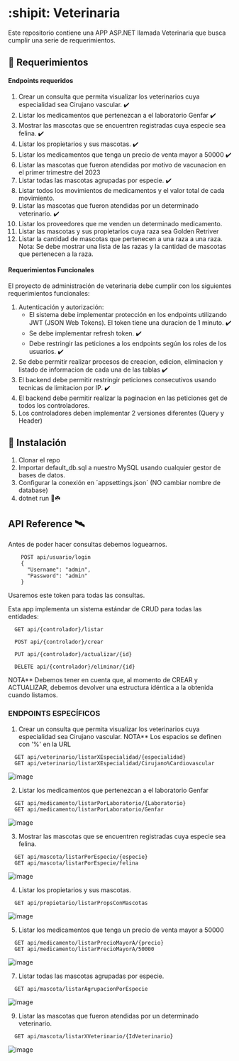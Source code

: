 :shipit: Veterinaria
==================================================

Este repositorio contiene una APP ASP.NET llamada Veterinaria que busca cumplir una serie de requerimientos.

🎱 Requerimientos
-------------------

#### Endpoints requeridos
1. Crear un consulta que permita visualizar los veterinarios cuya especialidad sea Cirujano vascular. ✔️
2. Listar los medicamentos que pertenezcan a el laboratorio Genfar ✔️
3. Mostrar las mascotas que se encuentren registradas cuya especie sea felina. ✔️
4. Listar los propietarios y sus mascotas. ✔️
5. Listar los medicamentos que tenga un precio de venta mayor a 50000 ✔️
6. Listar las mascotas que fueron atendidas por motivo de vacunacion en el primer trimestre del 2023
7. Listar todas las mascotas agrupadas por especie. ✔️
8. Listar todos los movimientos de medicamentos y el valor total de cada movimiento. 
9. Listar las mascotas que fueron atendidas por un determinado veterinario. ✔️
10. Listar los proveedores que me venden un determinado medicamento.
11. Listar las mascotas y sus propietarios cuya raza sea Golden Retriver
12. Listar la cantidad de mascotas que pertenecen a una raza a una raza. Nota: Se debe mostrar una lista de las razas y la cantidad de mascotas que pertenecen a la raza.

#### Requerimientos Funcionales
El proyecto de administración de veterinaria debe cumplir con los siguientes requerimientos funcionales:

1. Autenticación y autorización:
    - El sistema debe implementar protección en los endpoints utilizando JWT (JSON Web Tokens). El token tiene una duracion de 1 minuto. ✔️
    - Se debe implementar refresh token. ✔️
    - Debe restringir las peticiones a los endpoints según los roles de los usuarios. ✔️
2. Se debe permitir realizar procesos de creacion, edicion, eliminacion y listado de informacion de cada una de las tablas ✔️
3. El backend debe permitir restringir peticiones consecutivos usando tecnicas de limitacion por IP. ✔️
4. El backend debe permitir realizar la paginacion en  las peticiones get de todos los controladores.
5. Los controladores deben implementar 2 versiones diferentes (Query y Header)

🔧 Instalación
-------------------
1. Clonar el repo
2. Importar default_db.sql a nuestro MySQL usando cualquier gestor de bases de datos.
3. Configurar la conexión en ´appsettings.json´ (NO cambiar nombre de database)
4. dotnet run 🚀☘️

## API Reference 🛰️
Antes de poder hacer consultas debemos loguearnos.
```
    POST api/usuario/login
    {
      "Username": "admin",
      "Password": "admin"
    }
```
Usaremos este token para todas las consultas.

Esta app implementa un sistema estándar de CRUD para todas las entidades:
```
  GET api/{controlador}/listar
```
```
  POST api/{controlador}/crear
```
```
  PUT api/{controlador}/actualizar/{id}
```
```
  DELETE api/{controlador}/eliminar/{id}
```
NOTA** Debemos tener en cuenta que, al momento de CREAR y ACTUALIZAR, debemos devolver una estructura idéntica a la obtenida cuando listamos.

### ENDPOINTS ESPECÍFICOS
1. Crear un consulta que permita visualizar los veterinarios cuya especialidad sea Cirujano vascular.
NOTA** Los espacios se definen con '%' en la URL
```
  GET api/veterinario/listarXEspecialidad/{especialidad}
  GET api/veterinario/listarXEspecialidad/Cirujano%Cardiovascular
```
![image](https://github.com/adrianAraqueG/dotnet_veterinaria/assets/79146629/6a94d891-dbc0-438e-9ba9-347ae34031cd)

2. Listar los medicamentos que pertenezcan a el laboratorio Genfar
```
  GET api/medicamento/listarPorLaboratorio/{Laboratorio}
  GET api/medicamento/listarPorLaboratorio/Genfar
```
![image](https://github.com/adrianAraqueG/dotnet_veterinaria/assets/79146629/f314e215-09ad-439a-baca-e6c92c97750c)

3. Mostrar las mascotas que se encuentren registradas cuya especie sea felina.
```
  GET api/mascota/listarPorEspecie/{especie}
  GET api/mascota/listarPorEspecie/felina
```
![image](https://github.com/adrianAraqueG/dotnet_veterinaria/assets/79146629/2d3e1bb6-52f3-479f-a591-4f78cf1d86e6)

4. Listar los propietarios y sus mascotas.
```
  GET api/propietario/listarPropsConMascotas
```
![image](https://github.com/adrianAraqueG/dotnet_veterinaria/assets/79146629/8935ce7f-e656-4001-8c20-440aa6eca8c9)


5. Listar los medicamentos que tenga un precio de venta mayor a 50000
```
  GET api/medicamento/listarPrecioMayorA/{precio}
  GET api/medicamento/listarPrecioMayorA/50000
```
![image](https://github.com/adrianAraqueG/dotnet_veterinaria/assets/79146629/882b3772-e9bb-4f54-9387-a2c3660d353c)

7. Listar todas las mascotas agrupadas por especie.
```
  GET api/mascota/listarAgrupacionPorEspecie
```
![image](https://github.com/adrianAraqueG/dotnet_veterinaria/assets/79146629/4f3997ad-623b-4487-8596-55eb7764a727)

9. Listar las mascotas que fueron atendidas por un determinado veterinario.
```
  GET api/mascota/listarXVeterinario/{IdVeterinario}
```
![image](https://github.com/adrianAraqueG/dotnet_veterinaria/assets/79146629/865169fb-d3cd-4ddc-99e7-6ca7a9c9e62f)